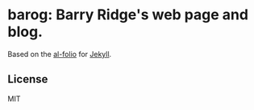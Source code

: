# barog: Barry Ridge's web page and blog.
Based on the [al-folio](https://github.com/alshedivat/al-folio) for [Jekyll](http://jekyllrb.com/).

## License

MIT
